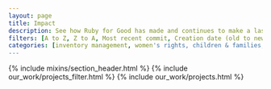 ```yaml
---
layout: page
title: Impact
description: See how Ruby for Good has made and continues to make a lasting impact on the global community.
filters: [A to Z, Z to A, Most recent commit, Creation date (old to new), Creation date (new to old)]
categories: [inventory management, women's rights, children & families, advocacy, conservation, domestic violence, extinction prevention, community building, foster care, youth issues]
---
```


{% include mixins/section_header.html %}
{% include our_work/projects_filter.html %}
{% include our_work/projects.html %}
